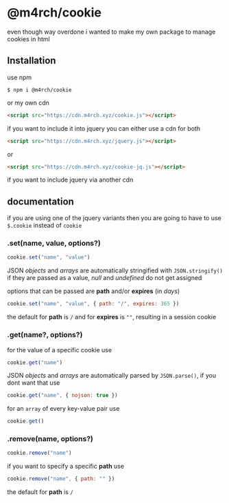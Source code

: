 # @m4rch/cookie

even though way overdone i wanted to make my own package to manage cookies in html

## Installation

use npm

```
$ npm i @m4rch/cookie
```

or my own cdn

```html
<script src="https://cdn.m4rch.xyz/cookie.js"></script>
```

if you want to include it into jquery you can either use a cdn for both

```html
<script src="https://cdn.m4rch.xyz/jquery.js"></script>
```

or

```html
<script src="https://cdn.m4rch.xyz/cookie-jq.js"></script>
```

if you want to include jquery via another cdn

## documentation

if you are using one of the jquery variants then you are going to have to use `$.cookie` instead of `cookie`

### .set(name, value, options?)

```js
cookie.set("name", "value")
```

JSON *objects* and *arrays* are automatically stringified with `JSON.stringify()` if they are passed as a value, *null* and *undefined* do not get assigned

options that can be passed are **path** and/or **expires** (in *days*)

```js
cookie.set("name", "value", { path: "/", expires: 365 })
```

the default for **path** is `/` and for **expires** is `""`, resulting in a session cookie

### .get(name?, options?)

for the value of a specific cookie use

```js
cookie.get("name")
```

JSON *objects* and *arrays* are automatically parsed by `JSON.parse()`, if you dont want that use

```js
cookie.get("name", { nojson: true })
```

for an `array` of every key-value pair use

```js
cookie.get()
```

### .remove(name, options?)

```js
cookie.remove("name")
```

if you want to specify a specific **path** use

```js
cookie.remove("name", { path: "" })
```

the default for **path** is `/`
